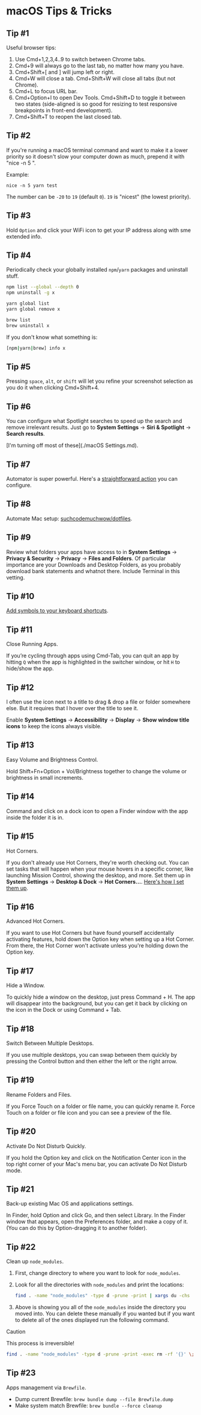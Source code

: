 # macOS Tips & Tricks

## Tip #1

Useful browser tips:

1. Use Cmd+1,2,3,4..9 to switch between Chrome tabs.
1. Cmd+9 will always go to the last tab, no matter how many you have.
1. Cmd+Shift+[ and ] will jump left or right.
1. Cmd+W will close a tab. Cmd+Shift+W will close all tabs (but not Chrome).
1. Cmd+L to focus URL bar.
1. Cmd+Option+I to open Dev Tools. Cmd+Shift+D to toggle it between two states (side-aligned is so good for resizing to test responsive breakpoints in front-end development).
1. Cmd+Shift+T to reopen the last closed tab.

## Tip #2

If you're running a macOS terminal command and want to make it a lower priority so it doesn't slow your computer down as much, prepend it with "nice -n 5 <command>".

Example:

`nice -n 5 yarn test`

The number can be `-20` to `19` (default `0`). `19` is "nicest" (the lowest priority).

## Tip #3

Hold `Option` and click your WiFi icon to get your IP address along with sme extended info.

## Tip #4

Periodically check your globally installed `npm`/`yarn` packages and uninstall stuff.

```sh
npm list --global --depth 0
npm uninstall -g x
```

```sh
yarn global list
yarn global remove x
```

```sh
brew list
brew uninstall x
```

If you don't know what something is:

```sh
[npm|yarn|brew] info x
```

## Tip #5

Pressing `space`, `alt`, or `shift` will let you refine your screenshot selection as you do it when clicking Cmd+Shift+4.

## Tip #6

You can configure what Spotlight searches to speed up the search and remove irrelevant results. Just go to **System Settings** → **Siri & Spotlight** → **Search results**.

[I'm turning off most of these](./macOS Settings.md).

## Tip #7

Automator is super powerful. Here's a [straightforward action](https://twitter.com/ralex1993/status/1409532040865849351) you can configure.

## Tip #8

Automate Mac setup: [suchcodemuchwow/dotfiles](https://github.com/suchcodemuchwow/dotfiles).

## Tip #9

Review what folders your apps have access to in **System Settings** → **Privacy & Security** → **Privacy** → **Files and Folders**. Of particular importance are your Downloads and Desktop Folders, as you probably download bank statements and whatnot there. Include Terminal in this vetting.

## Tip #10

[Add symbols to your keyboard shortcuts](https://twitter.com/jonmajorc/status/1491792400951300102).

## Tip #11

Close Running Apps.

If you’re cycling through apps using Cmd-Tab, you can quit an app by hitting `Q` when the app is highlighted in the switcher window, or hit `H` to hide/show the app.

## Tip #12

I often use the icon next to a title to drag & drop a file or folder somewhere else. But it requires that I hover over the title to see it.

Enable **System Settings** → **Accessibility** → **Display** → **Show window title icons** to keep the icons always visible.

## Tip #13

Easy Volume and Brightness Control.

Hold Shift+Fn+Option + Vol/Brightness together to change the volume or brightness in small increments.

## Tip #14

Command and click on a dock icon to open a Finder window with the app inside the folder it is in.

## Tip #15

Hot Corners.

If you don't already use Hot Corners, they're worth checking out. You can set tasks that will happen when your mouse hovers in a specific corner, like launching Mission Control, showing the desktop, and more. Set them up in **System Settings** → **Desktop & Dock** → **Hot Corners…**. [Here's how I set them up](./macOS%20Settings.md#desktop--dock).

## Tip #16

Advanced Hot Corners.

If you want to use Hot Corners but have found yourself accidentally activating features, hold down the Option key when setting up a Hot Corner. From there, the Hot Corner won't activate unless you're holding down the Option key.

## Tip #17

Hide a Window.

To quickly hide a window on the desktop, just press Command + H. The app will disappear into the background, but you can get it back by clicking on the icon in the Dock or using Command + Tab.

## Tip #18

Switch Between Multiple Desktops.

If you use multiple desktops, you can swap between them quickly by pressing the Control button and then either the left or the right arrow.

## Tip #19

Rename Folders and Files.

If you Force Touch on a folder or file name, you can quickly rename it. Force Touch on a folder or file icon and you can see a preview of the file.

## Tip #20

Activate Do Not Disturb Quickly.

If you hold the Option key and click on the Notification Center icon in the top right corner of your Mac's menu bar, you can activate Do Not Disturb mode.

## Tip #21

Back-up existing Mac OS and applications settings.

In Finder, hold Option and click Go, and then select Library. In the Finder window that appears, open the Preferences folder, and make a copy of it. (You can do this by Option-dragging it to another folder).

## Tip #22

Clean up `node_modules`.

1. First, change directory to where you want to look for `node_modules`. 
1. Look for all the directories with `node_modules` and print the locations:

    ```sh
    find . -name "node_modules" -type d -prune -print | xargs du -chs
    ```

1. Above is showing you all of the `node_modules` inside the directory you moved into. You can delete these manually if you wanted but if you want to delete all of the ones displayed run the following command.

> [!CAUTION]
> This process is irreversible!

  ```sh
  find . -name "node_modules" -type d -prune -print -exec rm -rf '{}' \;
  ```

## Tip #23

Apps management via `Brewfile`.

- Dump current Brewfile: `brew bundle dump --file Brewfile.dump`
- Make system match Brewfile: `brew bundle --force cleanup`

